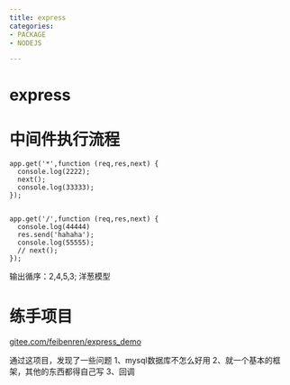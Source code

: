 ```yaml
---
title: express
categories: 
- PACKAGE
- NODEJS

---
```


# express

# 中间件执行流程

```
app.get('*',function (req,res,next) {
  console.log(2222);
  next();
  console.log(33333);
});


app.get('/',function (req,res,next) {
  console.log(44444)
  res.send('hahaha');
  console.log(55555);
  // next();
});
```
输出循序：2,4,5,3;
洋葱模型


# 练手项目

[gitee.com/feibenren/express_demo](gitee.com/feibenren/express_demo)


通过这项目，发现了一些问题
1、mysql数据库不怎么好用
2、就一个基本的框架，其他的东西都得自己写
3、回调
